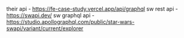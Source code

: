 their api - https://fe-case-study.vercel.app/api/graphql
sw rest api - https://swapi.dev/
sw graphql api - https://studio.apollographql.com/public/star-wars-swapi/variant/current/explorer